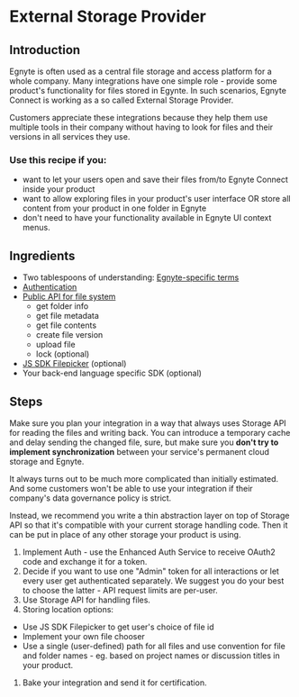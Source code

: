 # External Storage Provider

## Introduction

Egnyte is often used as a central file storage and access platform for a whole company. Many integrations have one simple role - provide some product's functionality for files stored in Egynte. In such scenarios, Egnyte Connect is working as a so called External Storage Provider.

Customers appreciate these integrations because they help them use multiple tools in their company without having to look for files and their versions in all services they use.

### Use this recipe if you:
- want to let your users open and save their files from/to Egnyte Connect inside your product
- want to allow exploring files in your product's user interface OR store all content from your product in one folder in Egnyte
- don't need to have your functionality available in Egnyte UI context menus.


## Ingredients

- Two tablespoons of understanding: [Egnyte-specific terms](definitions.md)
- [Authentication](auth.mds)
- [Public API for file system](https://developers.egnyte.com/docs/read/File_System_Management_API_Documentation)
  - get folder info
  - get file metadata
  - get file contents
  - create file version
  - upload file
  - lock (optional)
- [JS SDK Filepicker](https://github.com/egnyte/egnyte-js-sdk/blob/master/src/docs/widgets.md) (optional)
- Your back-end language specific SDK (optional)

## Steps

Make sure you plan your integration in a way that always uses Storage API for reading the files and writing back. You can introduce a temporary cache and delay sending the changed file, sure, but make sure you **don't try to implement synchronization** between your service's permanent cloud storage and Egnyte.

It always turns out to be much more complicated than initially estimated. And some customers won't be able to use your integration if their company's data governance policy is strict.

Instead, we recommend you write a thin abstraction layer on top of Storage API so that it's compatible with your current storage handling code. Then it can be put in place of any other storage your product is using.

1. Implement Auth - use the Enhanced Auth Service to receive OAuth2 code and exchange it for a token.
1. Decide if you want to use one "Admin" token for all interactions or let every user get authenticated separately. We suggest you do your best to choose the latter - API request limits are per-user.
1. Use Storage API for handling files.
1. Storing location options:
  - Use JS SDK Filepicker to get user's choice of file id
  - Implement your own file chooser
  - Use a single (user-defined) path for all files and use convention for file and folder names - eg. based on project names or discussion titles in your product.
1. Bake your integration and send it for certification.
